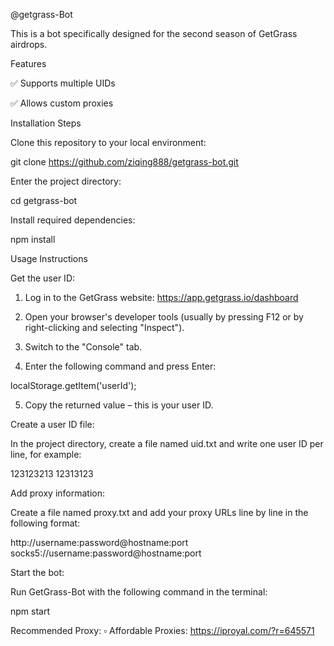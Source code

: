 @getgrass-Bot

This is a bot specifically designed for the second season of GetGrass airdrops.

Features

✅ Supports multiple UIDs

✅ Allows custom proxies

Installation Steps

Clone this repository to your local environment:

git clone https://github.com/ziqing888/getgrass-bot.git

Enter the project directory:

cd getgrass-bot

Install required dependencies:

npm install

Usage Instructions

Get the user ID:

1. Log in to the GetGrass website: https://app.getgrass.io/dashboard


2. Open your browser's developer tools (usually by pressing F12 or by right-clicking and selecting "Inspect").


3. Switch to the "Console" tab.


4. Enter the following command and press Enter:



localStorage.getItem('userId');

5. Copy the returned value – this is your user ID.



Create a user ID file:

In the project directory, create a file named uid.txt and write one user ID per line, for example:

123123213
12313123

Add proxy information:

Create a file named proxy.txt and add your proxy URLs line by line in the following format:

http://username:password@hostname:port
socks5://username:password@hostname:port

Start the bot:

Run GetGrass-Bot with the following command in the terminal:

npm start

Recommended Proxy: ▫️ Affordable Proxies:
https://iproyal.com/?r=645571

